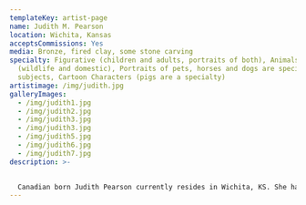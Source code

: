 ```yaml
---
templateKey: artist-page
name: Judith M. Pearson
location: Wichita, Kansas
acceptsCommissions: Yes
media: Bronze, fired clay, some stone carving
specialty: Figurative (children and adults, portraits of both), Animals
  (wildlife and domestic), Portraits of pets, horses and dogs are special
  subjects, Cartoon Characters (pigs are a specialty)
artistimage: /img/judith.jpg
galleryImages:
  - /img/judith1.jpg
  - /img/judith2.jpg
  - /img/judith3.jpg
  - /img/judith3.jpg
  - /img/judith5.jpg
  - /img/judith6.jpg
  - /img/judith7.jpg
description: >-
  

  Canadian born Judith Pearson currently resides in Wichita, KS. She has studied under many sculptors: the accomplished Wichita sculptor Nancy Tapp, figurative sculptor Lincoln Fox and Eugene Daub for portraiture and bas relief. Most recently Judith completed a course in 3-dimensional sculpture with Barry Badgett of Wichita State University. This course of study included the mediums of clay, wood, aluminum and steel. Ms. Pearson is an active member of: Wichita Women Artists, Artist Guild of Wichita and Wichita Sculptors Guild. Ms. Pearson has developed a masterful command of both portrait and figurative work. Critiques of her sculptures have stated that her portrait work makes her depiction of their loved ones "live" in a way that very few sculptors have achieved. Her uncanny treatment of 'eyes and mood' in her portrait pieces have fascinated and delighted owners of her commissioned pieces. Ms. Pearson pursues a great passion for all good art, and feels that her gifts of being able to contribute to that world, is the most rewarding and exhilarating aspect of her life.
---
```

